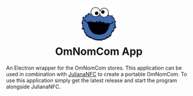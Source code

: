 <h1 align="center">
    <a href="https://proto.utwente.nl">
        <img alt="OmNomCom Logo" src="build/icon.png" width="100">
    </a>
    <br>
    OmNomCom App
</h1>

An Electron wrapper for the OmNomCom stores. This application can be used in combination with [JulianaNFC](https://github.com/saproto/JulianaNFC_C) to create a portable OmNomCom. To use this application simply get the latest release and start the program alongside JulianaNFC.
